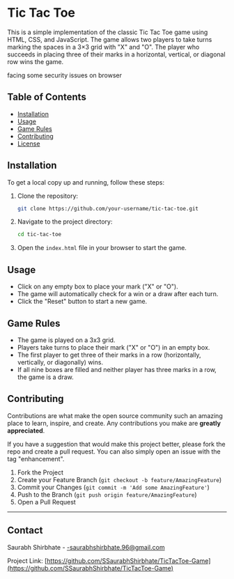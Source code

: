 # Tic Tac Toe

This is a simple implementation of the classic Tic Tac Toe game using HTML, CSS, and JavaScript. The game allows two players to take turns marking the spaces in a 3×3 grid with "X" and "O". The player who succeeds in placing three of their marks in a horizontal, vertical, or diagonal row wins the game.

facing some security issues on browser


## Table of Contents
- [Installation](#installation)
- [Usage](#usage)
- [Game Rules](#game-rules)
- [Contributing](#contributing)
- [License](#license)

## Installation

To get a local copy up and running, follow these steps:

1. Clone the repository:
    ```bash
    git clone https://github.com/your-username/tic-tac-toe.git
    ```
2. Navigate to the project directory:
    ```bash
    cd tic-tac-toe
    ```
3. Open the `index.html` file in your browser to start the game.

## Usage

- Click on any empty box to place your mark ("X" or "O").
- The game will automatically check for a win or a draw after each turn.
- Click the "Reset" button to start a new game.

## Game Rules

- The game is played on a 3x3 grid.
- Players take turns to place their mark ("X" or "O") in an empty box.
- The first player to get three of their marks in a row (horizontally, vertically, or diagonally) wins.
- If all nine boxes are filled and neither player has three marks in a row, the game is a draw.

## Contributing

Contributions are what make the open source community such an amazing place to learn, inspire, and create. Any contributions you make are **greatly appreciated**.

If you have a suggestion that would make this project better, please fork the repo and create a pull request. You can also simply open an issue with the tag "enhancement".

1. Fork the Project
2. Create your Feature Branch (`git checkout -b feature/AmazingFeature`)
3. Commit your Changes (`git commit -m 'Add some AmazingFeature'`)
4. Push to the Branch (`git push origin feature/AmazingFeature`)
5. Open a Pull Request


---

## Contact

Saurabh Shirbhate - [](https://saurabhshirbhate.96@gmail.com) -saurabhshirbhate.96@gmail.com

Project Link: [https://github.com/SSaurabhShirbhate/TicTacToe-Game](https://github.com/SSaurabhShirbhate/TicTacToe-Game)
